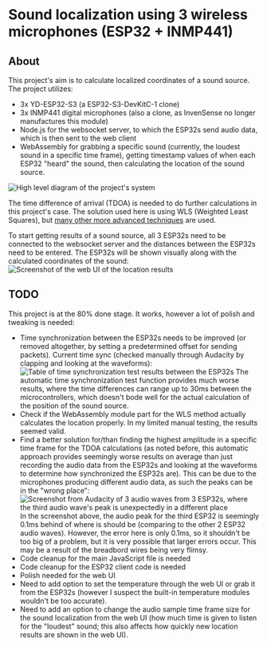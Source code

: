 # Sound localization using 3 wireless microphones (ESP32 + INMP441)
## About
This project's aim is to calculate localized coordinates of a sound source. The project utilizes:
* 3x YD-ESP32-S3 (a ESP32-S3-DevKitC-1 clone)
* 3x INMP441 digital microphones (also a clone, as InvenSense no longer manufactures this module)
* Node.js for the websocket server, to which the ESP32s send audio data, which is then sent to the web client
* WebAssembly for grabbing a specific sound (currently, the loudest sound in a specific time frame), getting timestamp values of when each ESP32 "heard" the sound, then calculating the location of the sound source.

![High level diagram of the project's system](https://i.imgur.com/UaeHKsO.png)

The time difference of arrival (TDOA) is needed to do further calculations in this project's case. The solution used here is using WLS (Weighted Least Squares), but [many other more advanced techniques](https://www.ncbi.nlm.nih.gov/pmc/articles/PMC6603714/) are used.

To start getting results of a sound source, all 3 ESP32s need to be connected to the websocket server and the distances between the ESP32s need to be entered. The ESP32s will be shown visually along with the calculated coordinates of the sound:
![Screenshot of the web UI of the location results](https://i.imgur.com/zFg6ENP.png)
## TODO
This project is at the 80% done stage. It works, however a lot of polish and tweaking is needed:
* Time synchronization between the ESP32s needs to be improved (or removed altogether, by setting a predetermined offset for sending packets). Current time sync (checked manually through Audacity by clapping and looking at the waveforms):
  ![Table of time synchronization test results between the ESP32s](https://i.imgur.com/KjXVmfx.png)
  The automatic time synchronization test function provides much worse results, where the time differences can range up to 30ms between the microcontrollers, which doesn't bode well for the actual calculation of the position of the sound source.
* Check if the WebAssembly module part for the WLS method actually calculates the location properly. In my limited manual testing, the results seemed valid.
* Find a better solution for/than finding the highest amplitude in a specific time frame for the TDOA calculations (as noted before, this automatic approach provides seemingly worse results on average than just recording the audio data from the ESP32s and looking at the waveforms to determine how synchronized the ESP32s are). This can be due to the microphones producing different audio data, as such the peaks can be in the "wrong place":
  ![Screenshot from Audacity of 3 audio waves from 3 ESP32s, where the third audio wave's peak is unexpectedly in a different place](https://i.imgur.com/fJqPggy.png)
  In the screenshot above, the audio peak for the third ESP32 is seemingly 0.1ms behind of where is should be (comparing to the other 2 ESP32 audio waves). However, the error here is only 0.1ms, so it shouldn't be too big of a problem, but it is very possible that larger errors occur. This may be a result of the breadbord wires being very flimsy.
* Code cleanup for the main JavaScript file is needed
* Code cleanup for the ESP32 client code is needed
* Polish needed for the web UI
* Need to add option to set the temperature through the web UI or grab it from the ESP32s (however I suspect the built-in temperature modules wouldn't be too accurate).
* Need to add an option to change the audio sample time frame size for the sound localization from the web UI (how much time is given to listen for the "loudest" sound; this also affects how quickly new location results are shown in the web UI).
